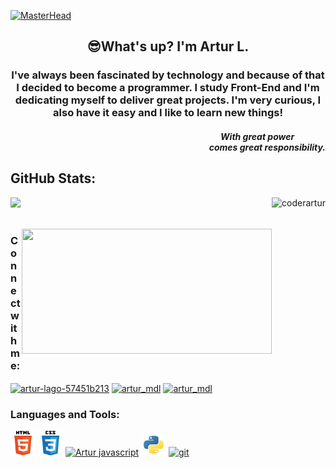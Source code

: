 [![MasterHead](https://i.postimg.cc/T3zqL0sp/ezgif-com-gif-maker-10.gif)](https://github.com/coderArtur)
<h2 font-size="20px" align="center">😎What's up? I'm Artur L.</h2>
<div>
  <h3 align="center">I've always been fascinated by technology and because of that I decided to become a programmer. I study Front-End and I'm dedicating myself to deliver great projects. I'm very curious, I also have it easy and I like to learn new things!</h3>

<h5 align="right"><strong><em>With great power&nbsp;&nbsp;&nbsp;&nbsp;&nbsp;&nbsp;&nbsp;&nbsp;&nbsp;&nbsp;&nbsp;&nbsp;&nbsp;&nbsp;&nbsp;<br>comes great responsibility.</em></strong></h5>
</div>
 <!-- <div align="right">
  <img src="https://komarev.com/ghpvc/?username=coderartur&label=Profile%20views&color=3E9C67&style=flat" alt="profile views" />&nbsp;&nbsp;&nbsp;&nbsp;&nbsp;&nbsp;&nbsp;&nbsp;&nbsp;<br> 
</div> -->

<h2 align="left">GitHub Stats:</h3>
<div align="left">
  <a href="https://github.com/coderArtur"><img width="315em" src="https://awesome-github-stats.azurewebsites.net/user-stats/coderArtur?cardType=github&theme=vue-dark&Text=EBEBEBFF&Ring=2BBD6D&Title=E1E1E1FF&Background=000000&Border=00000000" /></a>
  <!-- <img height="140em" src="https://github-readme-stats.vercel.app/api?username=coderartur&show_icons=true&theme=dark&include_all_commits=true&count_private=true" alt="coderartur" /> -->

  <img align="right" height="140em" src="https://github-readme-streak-stats.herokuapp.com/?user=coderartur&date_format=M%20j%5B%2C%20Y%5D&background=000000&border=00000000&stroke=FFFFFF&ring=2BBD6D&fire=2BBD6D&currStreakNum=FFFFFF&sideNums=FFFFFF&currStreakLabel=2BBD6D&sideLabels=FFFFFF&dates=FFFFFF" alt="coderartur" />

</div><br>

<a href="https://github.com/coderArtur"><img align="right" width="400em" height="200em" src="https://github-readme-stats.vercel.app/api/top-langs/?username=coderArtur&langs_count=8&count_private=true&layout=default&theme=react&hide_border=true&bg_color=0D1117&title_color=E1E1E1FF" /></a>

<h3 align="left">Connect with me:</h3>
<a href="https://linkedin.com/in/artur-lago-57451b213" target="blank"><img align="center" src="https://upload.wikimedia.org/wikipedia/commons/8/81/LinkedIn_icon.svg" alt="artur-lago-57451b213" height="30" width="40" /></a>
<a href="https://instagram.com/artur_mdl" target="blank"><img align="center" src="https://upload.wikimedia.org/wikipedia/commons/4/43/Insta.svg" alt="artur_mdl" height="30" width="40" /></a>
<a href="mailto:coderartur@gmail.com" target="blank"><img align="center" src="http://vivalinkrj.com.br/assets/vendor/flag-icon-css/flags/4x3/mail.svg" alt="artur_mdl" height="33" width="40" /></a>

<h3 align="left">Languages and Tools:</h3>
<p align="left">
  <a href="https://github.com/coderArtur" target="blank"><img alt="Artur html5" width="40" height="40" src="https://raw.githubusercontent.com/devicons/devicon/master/icons/html5/html5-original-wordmark.svg" /></a>
  <a href="https://github.com/coderArtur" target="blank"><img alt="Artur css" width="40" height="40" src="https://raw.githubusercontent.com/devicons/devicon/master/icons/css3/css3-original-wordmark.svg" /></a>
  <a href="https://github.com/coderArtur" target="blank"><img alt="Artur javascript" width="40" height="32" src="https://xesque.rocketseat.dev/platform/tech/javascript.svg" /></a>
  <a href="https://github.com/coderArtur" target="blank"><img alt="Artur python" width="40" height="35" src="https://raw.githubusercontent.com/devicons/devicon/master/icons/python/python-original.svg" /></a>
  <a href="https://github.com/coderArtur" target="blank"><img alt="git" width="40" height="36" src="https://www.vectorlogo.zone/logos/git-scm/git-scm-icon.svg" /></a>
</p>

